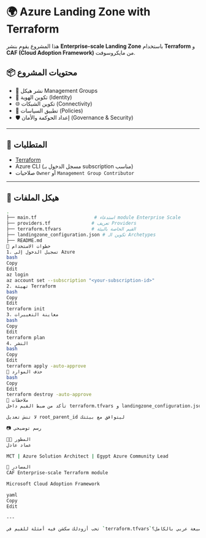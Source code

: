 # 🌍 Azure Landing Zone with Terraform

هذا المشروع يقوم بنشر **Enterprise-scale Landing Zone** باستخدام **Terraform** و **CAF (Cloud Adoption Framework)** من مايكروسوفت.

## 📦 محتويات المشروع

- 🔧 نشر هيكل Management Groups
- 🔐 تكوين الهوية (Identity)
- 🌐 تكوين الشبكات (Connectivity)
- 📜 تطبيق السياسات (Policies)
- 🛡️ إعداد الحوكمة والأمان (Governance & Security)

---

## 🧰 المتطلبات

- [Terraform](https://www.terraform.io/downloads)
- Azure CLI (مسجل الدخول بـ subscription مناسب)
- صلاحيات `Owner` أو `Management Group Contributor`

---

## 📁 هيكل الملفات

```bash
.
├── main.tf                     # استدعاء module Enterprise Scale
├── providers.tf               # تعريف Providers
├── terraform.tfvars           # القيم الخاصة بالبيئة
├── landingzone_configuration.json # تكوين الـ Archetypes
├── README.md
🚀 خطوات الاستخدام
1. تسجيل الدخول إلى Azure
bash
Copy
Edit
az login
az account set --subscription "<your-subscription-id>"
2. تهيئة Terraform
bash
Copy
Edit
terraform init
3. معاينة التغييرات
bash
Copy
Edit
terraform plan
4. النشر
bash
Copy
Edit
terraform apply -auto-approve
🧹 حذف الموارد
bash
Copy
Edit
terraform destroy -auto-approve
📌 ملاحظات
تأكد من ضبط القيم داخل terraform.tfvars و landingzone_configuration.json

لا تنسَ تعديل root_parent_id ليتوافق مع بيئتك

📷 رسم توضيحي

👨‍💻 المطور
عماد عادل

MCT | Azure Solution Architect | Egypt Azure Community Lead

📎 المصادر
CAF Enterprise-scale Terraform module

Microsoft Cloud Adoption Framework

yaml
Copy
Edit

---

تحب أزودلك سكشن فيه أمثلة للقيم في `terraform.tfvars`؟ أو أعمله بصيغة عربي بالكامل؟







